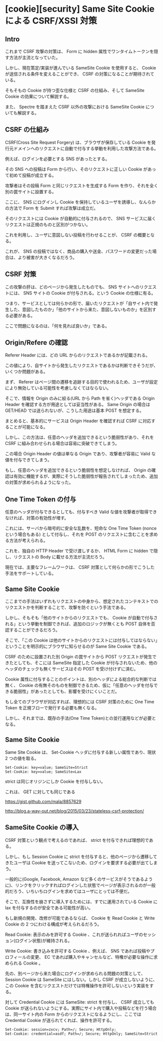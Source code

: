 # [cookie][security] Same Site Cookie による CSRF/XSSI 対策

## Intro

これまで CSRF 攻撃の対策は、 Form に hidden 属性でワンタイムトークンを隠す方法が主流となっていた。

しかし、現在策定/実装が進んでいる SameSite Cookie を使用すると、 Cookie が送信される条件を変えることができ、 CSRF の対策になることが期待されている。

そもそもの Cookie が持つ歪な仕様と CSRF の仕組み、そして SameSite Cookie の効果について解説する。

また、 Spectre を踏まえた CSRF 以外の攻撃における SameSite Cookie についても解説する。


## CSRF の仕組み

CSRF(Cross Site Request Forgery) は、ブラウザが保存している Cookie を発行元ドメインへのリクエストに自動で付与する挙動を利用した攻撃方法である。

例えば、ログインを必要とする SNS があったとする。

その SNS への投稿は Form から行い、そのリクエストに正しい Cookie があって初めて投稿が成立する。

攻撃者はその投稿 Form と同じリクエストを生成する Form を作り、それを全く別の罠サイトに設置する。

ここに、 SNS にログインし Cookie を保持しているユーザを誘導し、なんらかの方法で Form を Submit すれば攻撃は成立だ。

そのリクエストには Cookie が自動的に付与されるので、 SNS サービスに届くリクエストは正規のものと区別がつかない。

これを利用し、ユーザに意図しない投稿を行わせることが、 CSRF の概要となる。

これが、 SNS の投稿ではなく、商品の購入や送金、パスワードの変更だった場合は、より被害が大きくなるだろう。


## CSRF 対策

この攻撃の肝は、どのページから発生したものでも、 SNS サイトへのリクエストには、 SNS サイトの Cookie が付与される。という Cookie の仕様に有る。

つまり、サービスとしては何らかの形で、届いたリクエストが「自サイト内で発生した、意図したものか」「他のサイトから来た、意図しないものか」を区別する必要がある。

ここで問題になるのは、「何を見れば良いか」である。


## Origin/Refere の確認

Referer Header には、どの URL からのリクエストであるかが記載される。

この値により、自サイトから発生したリクエストであるかは判断できそうだが、いくつか問題がある。

まず、 Referer はページ間の遷移を追跡する目的で使われるため、ユーザが設定により無効している可能性を考慮しなくてはならない。

そこで、情報を Origin のみに絞る(URL から Path を省く)ヘッダである Origin Header を確認する方が用途としては妥当性がある。 Same Origin の場合は GET/HEAD では送られないが、こうした用途は基本 POST を想定する。

まとめると、基本的にサービスは Origin Header を確認すれば CSRF に対応することが可能になる。

しかし、この方法は、任意のヘッダを追加できるという脆弱性があり、それを CSRF に組み合わせられる場合は容易に突破できてしまう。

この場合 Origin Header の値は単なる Origin であり、攻撃者が容易に Valid な値を付与できてしまう。

もし、任意のヘッダを追加できるという脆弱性を想定しなければ、 Origin の確認は有効に機能するが、実際にそうした脆弱性が報告されてしまったため、追加の対策が求められるようになった。


## One Time Token の付与

任意のヘッダが付与できるとしても、付与すべき Valid な値を攻撃者が取得できなければ、対策の有効性が増す。

これには、サーバから暗号的に安全な乱数を、短命な One Time Token (nonce という場合もある) として付与し、それを POST のリクエストに含むことを求める方法が考えられる。

これを、独自の HTTP Header で受け渡しするか、 HTML Form に hidden で隠し、リクエストの Body に載せる方法が主流だろう。

現在では、主要なフレームワークは、 CSRF 対策として何らかの形でこうした手法をサポートしている。


## Same Site Cookie

ここまでの手法はいずれもリクエストの中身から、想定されたコンテキストでのリクエストかを判断することで、攻撃を防ぐという手法である。

しかし、そもそも「他のサイトからのリクエストでも、 Cookie が自動で付与される」という挙動を制御できれば、追加のロジックが無くとも POST 自体を否認することができるだろう。

そこで、「この Cookie は他のサイトからのリクエストには付与してはならない」ということを明示的にブラウザに知らせるのが Same Site Cookie である。

CSRF のために設置された別 Origin の罠サイトから POST リクエストが発生できたとしても、そこには SameSite 指定した Cookie が付与されないため、他のヘッダのチェックも無くサービスはその POST を受け付けずに済む。

Cookie 属性に付与することのポイントは、別のヘッダによる総合的な判断では無く、 Cookie の有無そのものを制御できるため、仮に「任意のヘッダを付与できる脆弱性」があったとしても、影響を受けにくいことだ。

もし全てのブラウザが対応すれば、理想的には CSRF 対策のために One Time Token を正規フローで発行する必要も無くなる。

しかし、それまでは、既存の手法(One Time Token)との並行運用などが必要となる。


## Same Site Cookie

Same Site Cookie は、 Set-Cookie ヘッダに付与する新しい属性であり、現状 2 つの値を取る。


```
Set-Cookie: key=value; SameSite=Strict
Set-Cookie: key=value; SameSite=Lax
```

strict は同じオリジンにしか Cookie を付与しない。

これは、 GET に対しても同じである

https://gist.github.com/mala/8857629

http://blog.a-way-out.net/blog/2015/03/23/stateless-csrf-protection/


## SameSite Cookie の導入

CSRF 対策という観点で考えるのであれば、 strict を付与できれば理想的である。

しかし、もし Session Cookie に strict を付与すると、他のページから遷移してきたユーザは Cookie を送ってこないため、ログインを要求する必要が出てしまう。

一般的に(Google, Facebook, Amazon など多くのサービスがそうであるように)、リンクをクリックすればログインした状態でページが表示されるのが一般的だろう、いちいちログインを求めてはユーザにとっては不便だ。

そこで、互換性を崩さずに導入するためには、すでに運用されている Cookie に lax を付与するのが安全である可能性が高い。

もし新規の開発、改修が可能であるならば、 Cookie を Read Cookie と Write Cookie の 2 つにわける構成が考えられるだろう。

Read Cookie: 表示のみを許可する Cookie 、これが送られればユーザのセッション(ログイン状態)が維持される。

Write Cookie: 書き込みを許可する Cookie 、例えば、 SNS であれば投稿やプロフィールの変更、 EC であれば購入やキャンセルなど、特権が必要な操作に求められる Cookie 。

先の、別ページから来た場合にログインが求められる問題の対策として、 Session Cookie は SameSite にはしない。しかし CSRF が成立しないように、この Cookie を含むリクエストだけでは特権操作を許可しないという実装をする。

対して Credential Cookie には SameSite: strict を付与し、 CSRF 成立しても Cookie が送られないようにする。実際にサイト内で購入や投稿などを行う場合は、同一サイト内の Form からのリクエストになるようにし、ここでは Credential Cookie が送られてくれば、操作を許可する。


```
Set-Cookie: session=zxcv; Path=/; Secure; HttpOnly;
Set-Cookie: credential=asdf; Path=/; Secure; HttpOnly; SameSite=Strict
```

